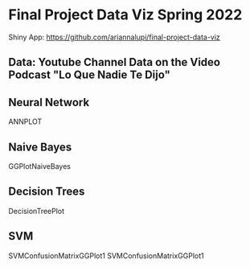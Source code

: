 # Final Project Data Viz Spring 2022


Shiny App: https://github.com/ariannalupi/final-project-data-viz

## Data: Youtube Channel Data on the Video Podcast "Lo Que Nadie Te Dijo"

## Neural Network
ANNPLOT

## Naive Bayes
GGPlotNaiveBayes

## Decision Trees
DecisionTreePlot

## SVM

SVMConfusionMatrixGGPlot1
SVMConfusionMatrixGGPlot1
